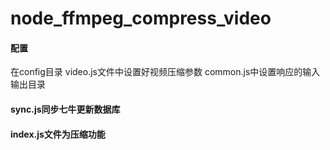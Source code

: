 # node_ffmpeg_compress_video

#### 配置
在config目录
  video.js文件中设置好视频压缩参数
  common.js中设置响应的输入输出目录

#### sync.js同步七牛更新数据库
#### index.js文件为压缩功能  

  
